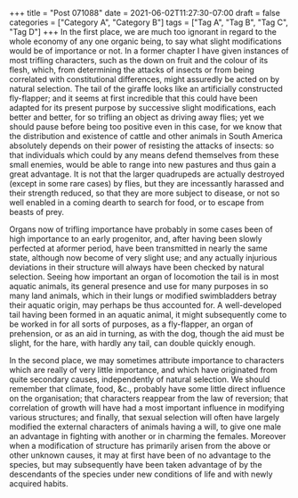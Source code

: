 +++
title = "Post 071088"
date = 2021-06-02T11:27:30-07:00
draft = false
categories = ["Category A", "Category B"]
tags = ["Tag A", "Tag B", "Tag C", "Tag D"]
+++
In the first place, we are much too ignorant in regard to the whole economy of any one organic being, to say what slight modifications would be of importance or not. In a former chapter I have given instances of most trifling characters, such as the down on fruit and the colour of its flesh, which, from determining the attacks of insects or from being correlated with constitutional differences, might assuredly be acted on by natural selection. The tail of the giraffe looks like an artificially constructed fly-flapper; and it seems at first incredible that this could have been adapted for its present purpose by successive slight modifications, each better and better, for so trifling an object as driving away flies; yet we should pause before being too positive even in this case, for we know that the distribution and existence of cattle and other animals in South America absolutely depends on their power of resisting the attacks of insects: so that individuals which could by any means defend themselves from these small enemies, would be able to range into new pastures and thus gain a great advantage. It is not that the larger quadrupeds are actually destroyed (except in some rare cases) by flies, but they are incessantly harassed and their strength reduced, so that they are more subject to disease, or not so well enabled in a coming dearth to search for food, or to escape from beasts of prey.

Organs now of trifling importance have probably in some cases been of high importance to an early progenitor, and, after having been slowly perfected at aformer period, have been transmitted in nearly the same state, although now become of very slight use; and any actually injurious deviations in their structure will always have been checked by natural selection. Seeing how important an organ of locomotion the tail is in most aquatic animals, its general presence and use for many purposes in so many land animals, which in their lungs or modified swimbladders betray their aquatic origin, may perhaps be thus accounted for. A well-developed tail having been formed in an aquatic animal, it might subsequently come to be worked in for all sorts of purposes, as a fly-flapper, an organ of prehension, or as an aid in turning, as with the dog, though the aid must be slight, for the hare, with hardly any tail, can double quickly enough.

In the second place, we may sometimes attribute importance to characters which are really of very little importance, and which have originated from quite secondary causes, independently of natural selection. We should remember that climate, food, &c., probably have some little direct influence on the organisation; that characters reappear from the law of reversion; that correlation of growth will have had a most important influence in modifying various structures; and finally, that sexual selection will often have largely modified the external characters of animals having a will, to give one male an advantage in fighting with another or in charming the females. Moreover when a modification of structure has primarily arisen from the above or other unknown causes, it may at first have been of no advantage to the species, but may subsequently have been taken advantage of by the descendants of the species under new conditions of life and with newly acquired habits.
